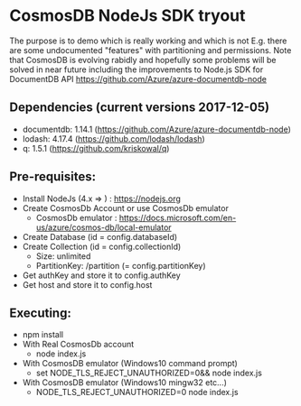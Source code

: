# CosmosDB NodeJs SDK tryout
The purpose is to demo which is really working and which is not
E.g. there are some undocumented "features" with partitioning and permissions.
Note that CosmosDB is evolving rabidly and hopefully some problems will be solved in near future
including the improvements to Node.js SDK for DocumentDB API
https://github.com/Azure/azure-documentdb-node  

## Dependencies (current versions 2017-12-05)
- documentdb: 1.14.1 (https://github.com/Azure/azure-documentdb-node)
- lodash: 4.17.4 (https://github.com/lodash/lodash)
- q: 1.5.1 (https://github.com/kriskowal/q)

## Pre-requisites:
- Install NodeJs (4.x => ) : https://nodejs.org
- Create CosmosDb Account or use CosmosDb emulator
  - CosmosDb emulator : https://docs.microsoft.com/en-us/azure/cosmos-db/local-emulator
- Create Database (id = config.databaseId)
- Create Collection (id = config.collectionId)
  - Size: unlimited
  - PartitionKey: /partition (= config.partitionKey)
- Get authKey and store it to config.authKey
- Get host and store it to config.host

## Executing:
- npm install
- With Real CosmosDb account
  - node index.js
- With CosmosDB emulator (Windows10 command prompt)
  - set NODE_TLS_REJECT_UNAUTHORIZED=0&#38;&#38; node index.js
- With CosmosDB emulator (Windows10 mingw32 etc...)
  - NODE_TLS_REJECT_UNAUTHORIZED=0 node index.js
